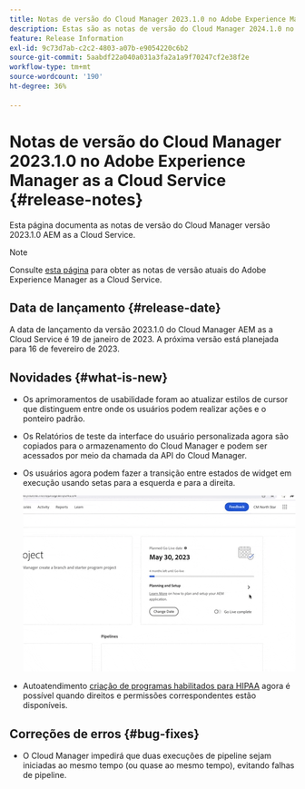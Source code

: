 ```yaml
---
title: Notas de versão do Cloud Manager 2023.1.0 no Adobe Experience Manager as a Cloud Service
description: Estas são as notas de versão do Cloud Manager 2024.1.0 no AEM as a Cloud Service.
feature: Release Information
exl-id: 9c73d7ab-c2c2-4803-a07b-e9054220c6b2
source-git-commit: 5aabdf22a040a031a3fa2a1a9f70247cf2e38f2e
workflow-type: tm+mt
source-wordcount: '190'
ht-degree: 36%

---
```



# Notas de versão do Cloud Manager 2023.1.0 no Adobe Experience Manager as a Cloud Service {#release-notes}

Esta página documenta as notas de versão do Cloud Manager versão 2023.1.0 AEM as a Cloud Service.

>[!NOTE]
>
>Consulte [esta página](/help/release-notes/release-notes-cloud/release-notes-current.md) para obter as notas de versão atuais do Adobe Experience Manager as a Cloud Service.

## Data de lançamento {#release-date}

A data de lançamento da versão 2023.1.0 do Cloud Manager AEM as a Cloud Service é 19 de janeiro de 2023. A próxima versão está planejada para 16 de fevereiro de 2023.

## Novidades {#what-is-new}

* Os aprimoramentos de usabilidade foram ao atualizar estilos de cursor que distinguem entre onde os usuários podem realizar ações e o ponteiro padrão.

* Os Relatórios de teste da interface do usuário personalizada agora são copiados para o armazenamento do Cloud Manager e podem ser acessados por meio da chamada da API do Cloud Manager.

* Os usuários agora podem fazer a transição entre estados de widget em execução usando setas para a esquerda e para a direita.

   ![Transições de widget em execução](assets/go-live-transitions.gif)

* Autoatendimento [criação de programas habilitados para HIPAA](/help/implementing/cloud-manager/getting-access-to-aem-in-cloud/creating-production-programs.md) agora é possível quando direitos e permissões correspondentes estão disponíveis.

## Correções de erros {#bug-fixes}

* O Cloud Manager impedirá que duas execuções de pipeline sejam iniciadas ao mesmo tempo (ou quase ao mesmo tempo), evitando falhas de pipeline.
